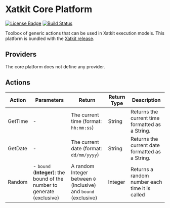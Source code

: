 Xatkit Core Platform
=====

[![License Badge](https://img.shields.io/badge/license-EPL%202.0-brightgreen.svg)](https://opensource.org/licenses/EPL-2.0)
[![Build Status](https://travis-ci.com/xatkit-bot-platform/xatkit-core-platform.svg?branch=master)](https://travis-ci.com/xatkit-bot-platform/xatkit-core-platform)

Toolbox of generic actions that can be used in Xatkit execution models. This platform is bundled with the [Xatkit release](https://github.com/xatkit-bot-platform/xatkit-releases/releases).


## Providers

The core platform does not define any provider.

## Actions

| Action  | Parameters | Return                                  | Return Type | Description                                     |
| ------- | ---------- | --------------------------------------- | ----------- | ----------------------------------------------- |
| GetTime | -          | The current time (format: `hh:mm:ss`)   | String      | Returns the current time formatted as a String. |
| GetDate | -          | The current date (format: `dd/mm/yyyy`) | String      | Returns the current date formatted as a String. |
| Random | - `bound` (**Integer**): the bound of the number to generate (exclusive) | A random Integer between `0` (inclusive) and `bound` (exclusive) | Integer | Returns a random number each time it is called |

